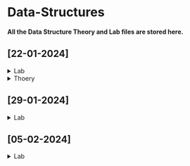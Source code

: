 # Data-Structures
**All the Data Structure Theory and Lab files are stored here.**

## [22-01-2024]

<details><summary>Lab</summary>
  
- **[Find all the prime numbers between 1 and 500.](https://github.com/T4H5iN/Data-Structures/blob/main/LAB1/Lab1a.cpp)**</details>

<details><summary>Thoery</summary>

- **[Find GCD of all the given numbers](https://github.com/T4H5iN/Data-Structures/blob/main/TheoryCodes/Class1a.cpp)**</details>

## [29-01-2024]

<details><summary>Lab</summary>

- **[Find the sum of all given numbers, odd numbers and even numbers.](https://github.com/T4H5iN/Data-Structures/blob/main/LAB2/Lab2a.cpp)**

- **[Declare an array and ask the user how many queries the user wants to do to find the users desired element in the array. If the element is present in the array then print "Yes" otherwise print "No".](https://github.com/T4H5iN/Data-Structures/blob/main/LAB2/Lab2b.cpp)**

- **[Declare an array and check if an element k is present in the array. If yes then print the position of the array otherwise print "-1".](https://github.com/T4H5iN/Data-Structures/blob/main/LAB2/Lab2c.cpp)**</details>

## [05-02-2024]

<details><summary>Lab</summary>

- **[Given a sorted array of n (≤ 10^7) random integers and Q (≤ 10^5) queries. In each query, you are provided with a value of k. Now for each query, print the position of k in the array or "-1" if k is not present in the arrary. Record the number of iterations required to solve the problem.](https://github.com/T4H5iN/Data-Structures/blob/main/LAB3/Lab3a.cpp)**</details>
